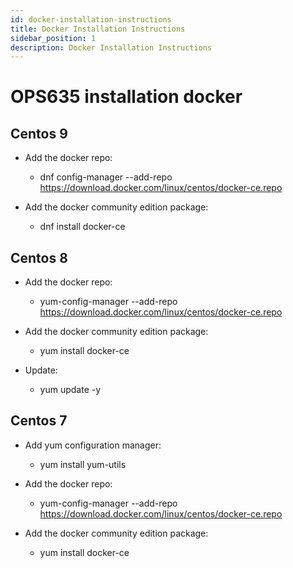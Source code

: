```yaml
---
id: docker-installation-instructions
title: Docker Installation Instructions
sidebar_position: 1
description: Docker Installation Instructions
---
```


# OPS635 installation docker

## Centos 9

  - Add the docker repo:

       - dnf config-manager --add-repo https://download.docker.com/linux/centos/docker-ce.repo

  - Add the docker community edition package:

       - dnf install docker-ce

## Centos 8

  - Add the docker repo:

       - yum-config-manager --add-repo https://download.docker.com/linux/centos/docker-ce.repo

  - Add the docker community edition package:

       - yum install docker-ce

  - Update:

       - yum update -y

## Centos 7

  - Add yum configuration manager:

       - yum install yum-utils

  - Add the docker repo:

       - yum-config-manager --add-repo https://download.docker.com/linux/centos/docker-ce.repo

  - Add the docker community edition package:

       - yum install docker-ce
